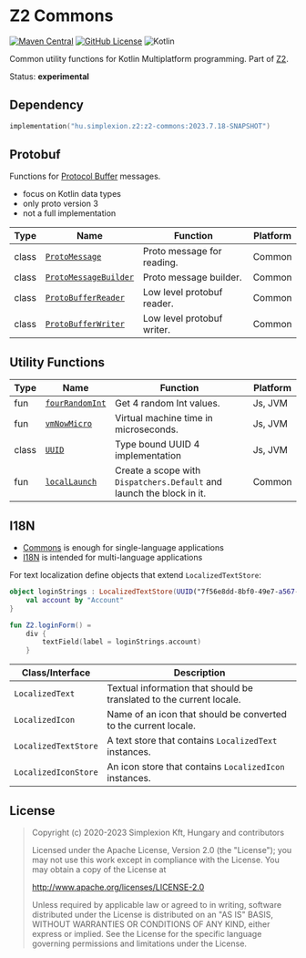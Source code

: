 # Z2 Commons

[![Maven Central](https://img.shields.io/maven-central/v/hu.simplexion.z2/z2-commons)](https://mvnrepository.com/artifact/hu.simplexion.z2/z2-commons)
[![GitHub License](https://img.shields.io/badge/license-Apache%20License%202.0-blue.svg?style=flat)](http://www.apache.org/licenses/LICENSE-2.0)
![Kotlin](https://img.shields.io/github/languages/top/spxbhuhb/z2-commons)

Common utility functions for Kotlin Multiplatform programming. Part of [Z2](https://github.com/spxbhuhb/z2).

Status: **experimental**

## Dependency

```kotlin
implementation("hu.simplexion.z2:z2-commons:2023.7.18-SNAPSHOT")
```

## Protobuf

Functions for [Protocol Buffer](https://protobuf.dev/) messages.

* focus on Kotlin data types
* only proto version 3
* not a full implementation

| Type  | Name                                                                                                    | Function                   | Platform |
|-------|---------------------------------------------------------------------------------------------------------|----------------------------|----------|
| class | [`ProtoMessage`](src/commonMain/kotlin/hu/simplexion/z2/commons/protobuf/ProtoMessage.kt)               | Proto message for reading. | Common   |
| class | [`ProtoMessageBuilder`](src/commonMain/kotlin/hu/simplexion/z2/commons/protobuf/ProtoMessageBuilder.kt) | Proto message builder.     | Common   |
| class | [`ProtoBufferReader`](src/commonMain/kotlin/hu/simplexion/z2/commons/protobuf/ProtoBufferReader.kt)     | Low level protobuf reader. | Common   |
| class | [`ProtoBufferWriter`](src/commonMain/kotlin/hu/simplexion/z2/commons/protobuf/ProtoBufferWriter.kt)     | Low level protobuf writer. | Common   |

## Utility Functions

| Type  | Name                                                                               | Function                                                              | Platform |
|-------|------------------------------------------------------------------------------------|-----------------------------------------------------------------------|----------|
| fun   | [`fourRandomInt`](src/commonMain/kotlin/hu/simplexion/z2/commons/util/random.kt)   | Get 4 random Int values.                                              | Js, JVM  |
| fun   | [`vmNowMicro`](src/commonMain/kotlin/hu/simplexion/z2/commons/util/clock.kt)       | Virtual machine time in microseconds.                                 | Js, JVM  |
| class | [`UUID`](src/commonMain/kotlin/hu/simplexion/z2/commons/util/uuid.kt)              | Type bound UUID 4 implementation                                      | Js, JVM  |
| fun   | [`localLaunch`](src/commonMain/kotlin/hu/simplexion/z2/commons/util/coroutines.kt) | Create a scope with `Dispatchers.Default` and launch the block in it. | Common   |

## I18N

* [Commons](https://github.com/spxbhuhb/z2-commons) is enough for single-language applications
* [I18N](https://github.com/spxbhuhb/z2-i18n) is intended for multi-language applications

For text localization define objects that extend `LocalizedTextStore`:

```kotlin
object loginStrings : LocalizedTextStore(UUID("7f56e8dd-8bf0-49e7-a567-eb81adc501ed")) {
    val account by "Account"
}

fun Z2.loginForm() =
    div {
        textField(label = loginStrings.account)
    }
```

| Class/Interface      | Description                                                          |
|----------------------|----------------------------------------------------------------------|
| `LocalizedText`      | Textual information that should be translated to the current locale. |
| `LocalizedIcon`      | Name of an icon that should be converted to the current locale.      |
| `LocalizedTextStore` | A text store that contains `LocalizedText` instances.                |
| `LocalizedIconStore` | An icon store that contains `LocalizedIcon` instances.               |

## License

> Copyright (c) 2020-2023 Simplexion Kft, Hungary and contributors
>
> Licensed under the Apache License, Version 2.0 (the "License");
> you may not use this work except in compliance with the License.
> You may obtain a copy of the License at
>
>    http://www.apache.org/licenses/LICENSE-2.0
>
> Unless required by applicable law or agreed to in writing, software
> distributed under the License is distributed on an "AS IS" BASIS,
> WITHOUT WARRANTIES OR CONDITIONS OF ANY KIND, either express or implied.
> See the License for the specific language governing permissions and
> limitations under the License.